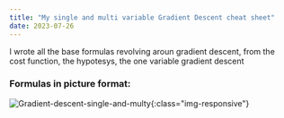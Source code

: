 ```yaml
---
title: "My single and multi variable Gradient Descent cheat sheet"
date: 2023-07-26
---
```


I wrote all the base formulas revolving aroun gradient descent, from the cost function, the hypotesys, the one variable gradient descent


### Formulas in picture format:

![Gradient-descent-single-and-multy](/least-github-pages/assets/IMG_1139.jpg){:class="img-responsive"}

